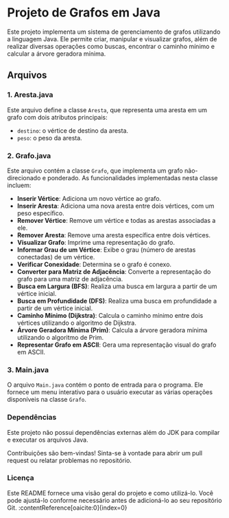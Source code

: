 # Projeto de Grafos em Java

Este projeto implementa um sistema de gerenciamento de grafos utilizando a linguagem Java. Ele permite criar, manipular e visualizar grafos, além de realizar diversas operações como buscas, encontrar o caminho mínimo e calcular a árvore geradora mínima.

## Arquivos

### 1. Aresta.java
Este arquivo define a classe `Aresta`, que representa uma aresta em um grafo com dois atributos principais:
- `destino`: o vértice de destino da aresta.
- `peso`: o peso da aresta.

### 2. Grafo.java
Este arquivo contém a classe `Grafo`, que implementa um grafo não-direcionado e ponderado. As funcionalidades implementadas nesta classe incluem:
- **Inserir Vértice**: Adiciona um novo vértice ao grafo.
- **Inserir Aresta**: Adiciona uma nova aresta entre dois vértices, com um peso específico.
- **Remover Vértice**: Remove um vértice e todas as arestas associadas a ele.
- **Remover Aresta**: Remove uma aresta específica entre dois vértices.
- **Visualizar Grafo**: Imprime uma representação do grafo.
- **Informar Grau de um Vértice**: Exibe o grau (número de arestas conectadas) de um vértice.
- **Verificar Conexidade**: Determina se o grafo é conexo.
- **Converter para Matriz de Adjacência**: Converte a representação do grafo para uma matriz de adjacência.
- **Busca em Largura (BFS)**: Realiza uma busca em largura a partir de um vértice inicial.
- **Busca em Profundidade (DFS)**: Realiza uma busca em profundidade a partir de um vértice inicial.
- **Caminho Mínimo (Dijkstra)**: Calcula o caminho mínimo entre dois vértices utilizando o algoritmo de Dijkstra.
- **Árvore Geradora Mínima (Prim)**: Calcula a árvore geradora mínima utilizando o algoritmo de Prim.
- **Representar Grafo em ASCII**: Gera uma representação visual do grafo em ASCII.

### 3. Main.java
O arquivo `Main.java` contém o ponto de entrada para o programa. Ele fornece um menu interativo para o usuário executar as várias operações disponíveis na classe `Grafo`.

### Dependências
Este projeto não possui dependências externas além do JDK para compilar e executar os arquivos Java.

Contribuições são bem-vindas! Sinta-se à vontade para abrir um pull request ou relatar problemas no repositório.

### Licença


Este README fornece uma visão geral do projeto e como utilizá-lo. Você pode ajustá-lo conforme necessário antes de adicioná-lo ao seu repositório Git. &#8203;:contentReference[oaicite:0]{index=0}&#8203;



